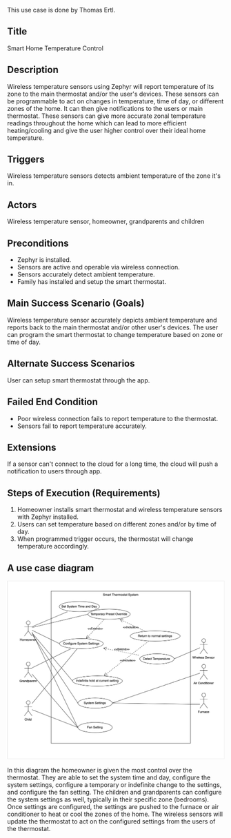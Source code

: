 
This use case is done by Thomas Ertl.

## Title 
Smart Home Temperature Control

## Description 
Wireless temperature sensors using Zephyr will report temperature of its zone to the main thermostat and/or the user's devices. These sensors can be programmable to act on changes in temperature, time of day, or different zones of the home. It can then give notifications to the users or main thermostat. These sensors can give more accurate zonal temperature readings throughout the home which can lead to more efficient heating/cooling and give the user higher control over their ideal home temperature.  

## Triggers 
Wireless temperature sensors detects ambient temperature of the zone it's in.

## Actors 
Wireless temperature sensor, homeowner, grandparents and children

## Preconditions 
* Zephyr is installed.
* Sensors are active and operable via wireless connection.
* Sensors accurately detect ambient temperature.
* Family has installed and setup the smart thermostat.

## Main Success Scenario (Goals)
Wireless temperature sensor accurately depicts ambient temperature and reports back to the main thermostat and/or other user's devices. The user can program the smart thermostat to change temperature based on zone or time of day.

## Alternate Success Scenarios 
User can setup smart thermostat through the app.

## Failed End Condition 
* Poor wireless connection fails to report temperature to the thermostat. 
* Sensors fail to report temperature accurately.

## Extensions
If a sensor can't connect to the cloud for a long time, the cloud will push a notification to users through app.

## Steps of Execution (Requirements)
1. Homeowner installs smart thermostat and wireless temperature sensors with Zephyr installed.
2. Users can set temperature based on different zones and/or by time of day. 
3. When programmed trigger occurs, the thermostat will change temperature accordingly.

## A use case diagram
![](https://github.com/Thomas-Ertl/SmartHome/blob/master/UseCaseDiagrams/TempControlUseCaseDiagram.png?raw=true)

In this diagram the homeowner is given the most control over the thermostat. They are able to set the system time and day, configure the system settings, configure a temporary or indefinite change to the settings, and configure the fan setting. The children and grandparents can configure the system settings as well, typically in their specific zone (bedrooms). Once settings are configured, the settings are pushed to the furnace or air conditioner to heat or cool the zones of the home. The wireless sensors will update the thermostat to act on the configured settings from the users of the thermostat.